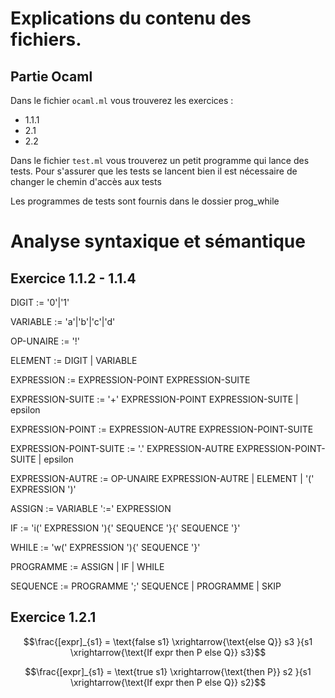 # Explications du contenu des fichiers.

## Partie Ocaml

Dans le fichier `ocaml.ml` vous trouverez les exercices :
 - 1.1.1
 - 2.1
 - 2.2

Dans le fichier `test.ml` vous trouverez un petit programme qui lance des tests.
Pour s'assurer que les tests se lancent bien il est nécessaire de changer le chemin d'accès aux tests

Les programmes de tests sont fournis dans le dossier prog_while


# Analyse syntaxique et sémantique

## Exercice 1.1.2 - 1.1.4

DIGIT := '0'|'1'

VARIABLE := 'a'|'b'|'c'|'d'

OP-UNAIRE := '!'

ELEMENT := DIGIT | VARIABLE

EXPRESSION := EXPRESSION-POINT EXPRESSION-SUITE

EXPRESSION-SUITE := '+' EXPRESSION-POINT EXPRESSION-SUITE | epsilon

EXPRESSION-POINT := EXPRESSION-AUTRE EXPRESSION-POINT-SUITE

EXPRESSION-POINT-SUITE := '.' EXPRESSION-AUTRE EXPRESSION-POINT-SUITE | epsilon

EXPRESSION-AUTRE := OP-UNAIRE EXPRESSION-AUTRE | ELEMENT | '(' EXPRESSION ')'

ASSIGN := VARIABLE ':=' EXPRESSION

IF := 'i(' EXPRESSION '){' SEQUENCE '}{' SEQUENCE '}'

WHILE := 'w(' EXPRESSION '){' SEQUENCE '}'

PROGRAMME := ASSIGN | IF | WHILE 

SEQUENCE := PROGRAMME ';' SEQUENCE | PROGRAMME | SKIP

## Exercice 1.2.1     

$$\frac{[expr]_{s1} = \text{false  s1} \xrightarrow{\text{else Q}} s3 }{s1 \xrightarrow{\text{If expr then P else Q}} s3}$$

$$\frac{[expr]_{s1} = \text{true  s1} \xrightarrow{\text{then P}} s2 }{s1 \xrightarrow{\text{If expr then P else Q}} s2}$$

